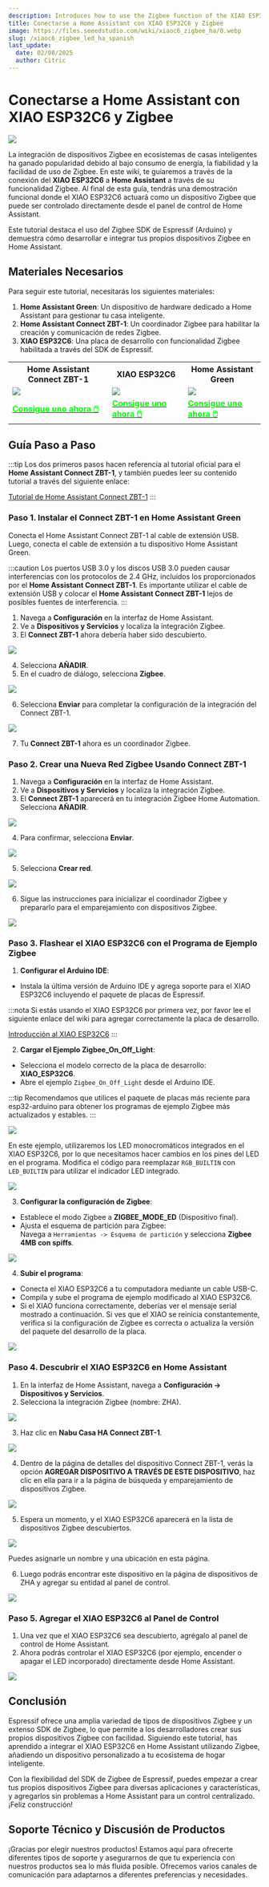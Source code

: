 ```yaml
---
description: Introduces how to use the Zigbee function of the XIAO ESP32C6 and connect to Home Assistant via Zigbee and zbt-1.
title: Conectarse a Home Assistant con XIAO ESP32C6 y Zigbee
image: https://files.seeedstudio.com/wiki/xiaoc6_zigbee_ha/0.webp
slug: /xiaoc6_zigbee_led_ha_spanish
last_update:
  date: 02/08/2025
  author: Citric
---
```


# Conectarse a Home Assistant con XIAO ESP32C6 y Zigbee

<div style={{textAlign:'center'}}><img src="https://files.seeedstudio.com/wiki/xiaoc6_zigbee_ha/1.png" style={{width:1000, height:'auto'}}/></div>

La integración de dispositivos Zigbee en ecosistemas de casas inteligentes ha ganado popularidad debido al bajo consumo de energía, la fiabilidad y la facilidad de uso de Zigbee. En este wiki, te guiaremos a través de la conexión del **XIAO ESP32C6** a **Home Assistant** a través de su funcionalidad Zigbee. Al final de esta guía, tendrás una demostración funcional donde el XIAO ESP32C6 actuará como un dispositivo Zigbee que puede ser controlado directamente desde el panel de control de Home Assistant.

Este tutorial destaca el uso del Zigbee SDK de Espressif (Arduino) y demuestra cómo desarrollar e integrar tus propios dispositivos Zigbee en Home Assistant.

## Materiales Necesarios

Para seguir este tutorial, necesitarás los siguientes materiales:

1. **Home Assistant Green**: Un dispositivo de hardware dedicado a Home Assistant para gestionar tu casa inteligente.  
2. **Home Assistant Connect ZBT-1**: Un coordinador Zigbee para habilitar la creación y comunicación de redes Zigbee.  
3. **XIAO ESP32C6**: Una placa de desarrollo con funcionalidad Zigbee habilitada a través del SDK de Espressif. 

<div class="table-center">
	<table align="center">
		<tr>
			<th>Home Assistant Connect ZBT-1</th>
			<th>XIAO ESP32C6</th>
			<th>Home Assistant Green</th>
		</tr>
		<tr>
			<td><div style={{textAlign:'center'}}><img src="https://files.seeedstudio.com/wiki/xiaoc6_zigbee_ha/ZBT-1.png" style={{width:240, height:'auto'}}/></div></td>
			<td><div style={{textAlign:'center'}}><img src="https://files.seeedstudio.com/wiki/SeeedStudio-XIAO-ESP32C6/img/xiaoc6.jpg" style={{width:240, height:'auto'}}/></div></td>
			<td><div style={{textAlign:'center'}}><img src="https://files.seeedstudio.com/wiki/visionai-v2-ha/ha.png" style={{width:210, height:'auto'}}/></div></td>
		</tr>
		<tr>
			<td><div class="get_one_now_container" style={{textAlign: 'center'}}>
				<a class="get_one_now_item" href="https://www.seeedstudio.com/Home-Assistant-SkyConnect-p-5479.html">
				<strong><span><font color={'FFFFFF'} size={"4"}> Consigue uno ahora 🖱️</font></span></strong>
				</a>
			</div></td>
			<td><div class="get_one_now_container" style={{textAlign: 'center'}}>
				<a class="get_one_now_item" href="https://www.seeedstudio.com/Seeed-Studio-XIAO-ESP32C6-p-5884.html">
				<strong><span><font color={'FFFFFF'} size={"4"}> Consigue uno ahora 🖱️</font></span></strong>
				</a>
			</div></td>
			<td><div class="get_one_now_container" style={{textAlign: 'center'}}>
				<a class="get_one_now_item" href="https://www.seeedstudio.com/Home-Assistant-Green-p-5792.html">
				<strong><span><font color={'FFFFFF'} size={"4"}> Consigue uno ahora 🖱️</font></span></strong>
				</a>
			</div></td>
		</tr>
	</table>
</div>


## Guía Paso a Paso

:::tip
Los dos primeros pasos hacen referencia al tutorial oficial para el **Home Assistant Connect ZBT-1**, y también puedes leer su contenido tutorial a través del siguiente enlace:

[Tutorial de Home Assistant Connect ZBT-1](https://connectzbt1.home-assistant.io/new-zigbee/)
:::

### Paso 1. Instalar el Connect ZBT-1 en Home Assistant Green

Conecta el Home Assistant Connect ZBT-1 al cable de extensión USB. Luego, conecta el cable de extensión a tu dispositivo Home Assistant Green.

:::caution
Los puertos USB 3.0 y los discos USB 3.0 pueden causar interferencias con los protocolos de 2.4 GHz, incluidos los proporcionados por el **Home Assistant Connect ZBT-1**. Es importante utilizar el cable de extensión USB y colocar el **Home Assistant Connect ZBT-1** lejos de posibles fuentes de interferencia.
:::

1. Navega a **Configuración** en la interfaz de Home Assistant.
2. Ve a **Dispositivos y Servicios** y localiza la integración Zigbee.
3. El **Connect ZBT-1** ahora debería haber sido descubierto.

<div style={{textAlign:'center'}}><img src="https://files.seeedstudio.com/wiki/xiaoc6_zigbee_ha/2.png" style={{width:1000, height:'auto'}}/></div>

4. Selecciona **AÑADIR**.
5. En el cuadro de diálogo, selecciona **Zigbee**.

<div style={{textAlign:'center'}}><img src="https://files.seeedstudio.com/wiki/xiaoc6_zigbee_ha/3.png" style={{width:600, height:'auto'}}/></div>

6. Selecciona **Enviar** para completar la configuración de la integración del Connect ZBT-1.

<div style={{textAlign:'center'}}><img src="https://files.seeedstudio.com/wiki/xiaoc6_zigbee_ha/4.png" style={{width:600, height:'auto'}}/></div>

7. Tu **Connect ZBT-1** ahora es un coordinador Zigbee.

### Paso 2. Crear una Nueva Red Zigbee Usando Connect ZBT-1

1. Navega a **Configuración** en la interfaz de Home Assistant.  
2. Ve a **Dispositivos y Servicios** y localiza la integración Zigbee.  
3. El **Connect ZBT-1** aparecerá en tu integración Zigbee Home Automation. Selecciona **AÑADIR**.

<div style={{textAlign:'center'}}><img src="https://files.seeedstudio.com/wiki/xiaoc6_zigbee_ha/5.png" style={{width:1000, height:'auto'}}/></div>

4. Para confirmar, selecciona **Enviar**.

<div style={{textAlign:'center'}}><img src="https://files.seeedstudio.com/wiki/xiaoc6_zigbee_ha/6.png" style={{width:400, height:'auto'}}/></div>

5. Selecciona **Crear red**.

<div style={{textAlign:'center'}}><img src="https://files.seeedstudio.com/wiki/xiaoc6_zigbee_ha/7.png" style={{width:350, height:'auto'}}/></div>

6. Sigue las instrucciones para inicializar el coordinador Zigbee y prepararlo para el emparejamiento con dispositivos Zigbee.

<div style={{textAlign:'center'}}><img src="https://files.seeedstudio.com/wiki/xiaoc6_zigbee_ha/8.png" style={{width:1000, height:'auto'}}/></div>

### Paso 3. Flashear el XIAO ESP32C6 con el Programa de Ejemplo Zigbee

1. **Configurar el Arduino IDE**:

- Instala la última versión de Arduino IDE y agrega soporte para el XIAO ESP32C6 incluyendo el paquete de placas de Espressif.

:::nota
Si estás usando el XIAO ESP32C6 por primera vez, por favor lee el siguiente enlace del wiki para agregar correctamente la placa de desarrollo.

[Introducción al XIAO ESP32C6](https://wiki.seeedstudio.com/xiao_esp32c6_getting_started/)
:::

2. **Cargar el Ejemplo Zigbee_On_Off_Light**:

- Selecciona el modelo correcto de la placa de desarrollo: **XIAO_ESP32C6**.
- Abre el ejemplo `Zigbee_On_Off_Light` desde el Arduino IDE.

:::tip
Recomendamos que utilices el paquete de placas más reciente para esp32-arduino para obtener los programas de ejemplo Zigbee más actualizados y estables.
:::

<div style={{textAlign:'center'}}><img src="https://files.seeedstudio.com/wiki/xiaoc6_zigbee_ha/9.png" style={{width:800, height:'auto'}}/></div>

En este ejemplo, utilizaremos los LED monocromáticos integrados en el XIAO ESP32C6, por lo que necesitamos hacer cambios en los pines del LED en el programa. Modifica el código para reemplazar `RGB_BUILTIN` con `LED_BUILTIN` para utilizar el indicador LED integrado. 

<div style={{textAlign:'center'}}><img src="https://files.seeedstudio.com/wiki/xiaoc6_zigbee_ha/10.png" style={{width:800, height:'auto'}}/></div>

3. **Configurar la configuración de Zigbee**:

- Establece el modo Zigbee a **ZIGBEE_MODE_ED** (Dispositivo final).  
- Ajusta el esquema de partición para Zigbee:  
    Navega a `Herramientas -> Esquema de partición` y selecciona **Zigbee 4MB con spiffs**.

<div style={{textAlign:'center'}}><img src="https://files.seeedstudio.com/wiki/xiaoc6_zigbee_ha/11.png" style={{width:700, height:'auto'}}/></div>

4. **Subir el programa**:

- Conecta el XIAO ESP32C6 a tu computadora mediante un cable USB-C.  
- Compila y sube el programa de ejemplo modificado al XIAO ESP32C6.  
- Si el XIAO funciona correctamente, deberías ver el mensaje serial mostrado a continuación. Si ves que el XIAO se reinicia constantemente, verifica si la configuración de Zigbee es correcta o actualiza la versión del paquete del desarrollo de la placa.

<div style={{textAlign:'center'}}><img src="https://files.seeedstudio.com/wiki/xiaoc6_zigbee_ha/12.png" style={{width:700, height:'auto'}}/></div>

### Paso 4. Descubrir el XIAO ESP32C6 en Home Assistant

1. En la interfaz de Home Assistant, navega a **Configuración -> Dispositivos y Servicios**.  
2. Selecciona la integración Zigbee (nombre: ZHA).

<div style={{textAlign:'center'}}><img src="https://files.seeedstudio.com/wiki/xiaoc6_zigbee_ha/13.png" style={{width:800, height:'auto'}}/></div>

3. Haz clic en **Nabu Casa HA Connect ZBT-1**.

<div style={{textAlign:'center'}}><img src="https://files.seeedstudio.com/wiki/xiaoc6_zigbee_ha/14.png" style={{width:1000, height:'auto'}}/></div>

4. Dentro de la página de detalles del dispositivo Connect ZBT-1, verás la opción **AGREGAR DISPOSITIVO A TRAVÉS DE ESTE DISPOSITIVO**, haz clic en ella para ir a la página de búsqueda y emparejamiento de dispositivos Zigbee.

<div style={{textAlign:'center'}}><img src="https://files.seeedstudio.com/wiki/xiaoc6_zigbee_ha/15.png" style={{width:1000, height:'auto'}}/></div>

5. Espera un momento, y el XIAO ESP32C6 aparecerá en la lista de dispositivos Zigbee descubiertos.

<div style={{textAlign:'center'}}><img src="https://files.seeedstudio.com/wiki/xiaoc6_zigbee_ha/16.png" style={{width:1000, height:'auto'}}/></div>

Puedes asignarle un nombre y una ubicación en esta página.

6. Luego podrás encontrar este dispositivo en la página de dispositivos de ZHA y agregar su entidad al panel de control.

<div style={{textAlign:'center'}}><img src="https://files.seeedstudio.com/wiki/xiaoc6_zigbee_ha/17.png" style={{width:1000, height:'auto'}}/></div>

### Paso 5. Agregar el XIAO ESP32C6 al Panel de Control

1. Una vez que el XIAO ESP32C6 sea descubierto, agrégalo al panel de control de Home Assistant.  
2. Ahora podrás controlar el XIAO ESP32C6 (por ejemplo, encender o apagar el LED incorporado) directamente desde Home Assistant.  

<div style={{textAlign:'center'}}><img src="https://files.seeedstudio.com/wiki/xiaoc6_zigbee_ha/18.png" style={{width:1000, height:'auto'}}/></div>

## Conclusión

Espressif ofrece una amplia variedad de tipos de dispositivos Zigbee y un extenso SDK de Zigbee, lo que permite a los desarrolladores crear sus propios dispositivos Zigbee con facilidad. Siguiendo este tutorial, has aprendido a integrar el XIAO ESP32C6 en Home Assistant utilizando Zigbee, añadiendo un dispositivo personalizado a tu ecosistema de hogar inteligente.

Con la flexibilidad del SDK de Zigbee de Espressif, puedes empezar a crear tus propios dispositivos Zigbee para diversas aplicaciones y características, y agregarlos sin problemas a Home Assistant para un control centralizado. ¡Feliz construcción!

## Soporte Técnico y Discusión de Productos

¡Gracias por elegir nuestros productos! Estamos aquí para ofrecerte diferentes tipos de soporte y asegurarnos de que tu experiencia con nuestros productos sea lo más fluida posible. Ofrecemos varios canales de comunicación para adaptarnos a diferentes preferencias y necesidades.

<div class="table-center">
  <div class="button_tech_support_container">
  <a href="https://forum.seeedstudio.com/" class="button_forum"></a> 
  <a href="https://www.seeedstudio.com/contacts" class="button_email"></a>
  </div>

  <div class="button_tech_support_container">
  <a href="https://discord.gg/eWkprNDMU7" class="button_discord"></a> 
  <a href="https://github.com/Seeed-Studio/wiki-documents/discussions/69" class="button_discussion"></a>
  </div>
</div>
